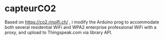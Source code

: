 # capteurCO2
Based on https://co2.rinolfi.ch/ , i modify the Arduino prog to accommodate both several residential WiFi and WPA2 enterprise professional WiFi with a proxy, and upload to Thingspeak.com via library API.
